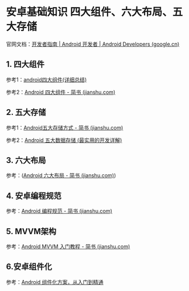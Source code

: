 # 安卓基础知识 四大组件、六大布局、五大存储

官网文档：[开发者指南  | Android 开发者  | Android Developers (google.cn)](https://developer.android.google.cn/guide?hl=zh-cn)

## 1. 四大组件

参考1：[android四大组件(详细总结)](https://blog.csdn.net/ican87/article/details/21874321)

参考2：[Android 四大组件 - 简书 (jianshu.com)](https://www.jianshu.com/p/51aaa65d5d25)

## 2. 五大存储

参考1：[Android五大存储方式 - 简书 (jianshu.com)](https://www.jianshu.com/p/2c827d1774eb)

参考2：[Android 五大数据存储 (最实用的开发详解)](https://blog.csdn.net/qq_28643195/article/details/107556187)

## 3. 六大布局

参考：([Android 六大布局 - 简书 (jianshu.com)](https://www.jianshu.com/p/fbb4a3816e0d))

## 4. 安卓编程规范

参考：[Android 编程规范 - 简书 (jianshu.com)](https://www.jianshu.com/p/860e0c772c86)

## 5. MVVM架构

参考：[Android MVVM 入门教程 - 简书 (jianshu.com)](https://www.jianshu.com/p/153ba1adf4cc)

## 6.安卓组件化

参考：[Android 组件化方案，从入门到精通](https://blog.csdn.net/nnmmbb/article/details/82969995)





   